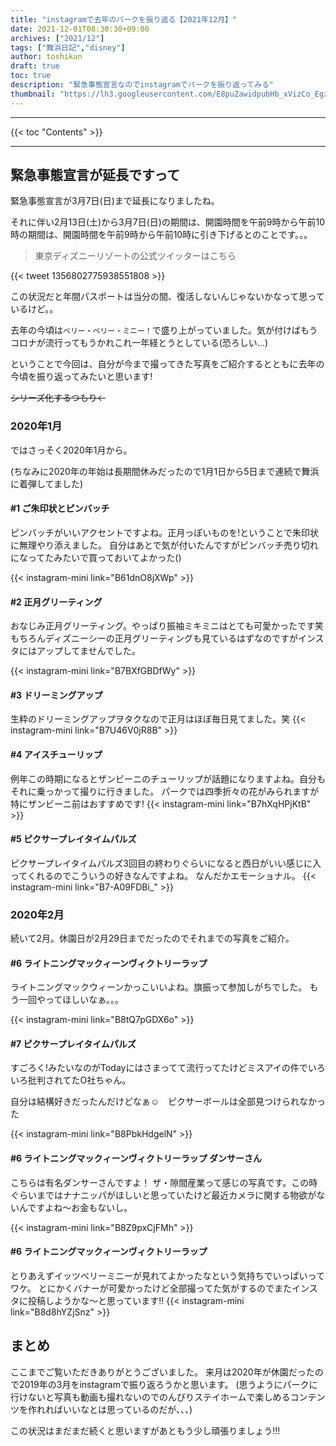 ```yaml
---
title: "instagramで去年のパークを振り返る【2021年12月】"
date: 2021-12-01T08:30:30+09:00
archives: ["2021/12"]
tags: ["舞浜日記","disney"]
author: toshikun
draft: true
toc: true
description: "緊急事態宣言なのでinstagramでパークを振り返ってみる"
thumbnail: "https://lh3.googleusercontent.com/E8puZawidpubHb_xVizCo_EgzBsK-8RMaf7tD7QqZ63PYbzQFt4Z7GrcHofyw9MfEVUskrsUNYfxSrW6yuT5jO4bQ1ctOJEFy3UGXTY0gbxlIYokpWu0d4LO42HwksE8qA2Hn6VDsw=w2400"
---
```



<hr>
{{< toc "Contents" >}}
<hr>


## 緊急事態宣言が延長ですって

緊急事態宣言が3月7日(日)まで延長になりましたね。

それに伴い2月13日(土)から3月7日(日)の期間は、開園時間を午前9時から午前10時の期間は、開園時間を午前9時から午前10時に引き下げるとのことです。。。

>東京ディズニーリゾートの公式ツイッターはこちら

{{< tweet 1356802775938551808 >}}



この状況だと年間パスポートは当分の間、復活しないんじゃないかなって思っているけど。。

去年の今頃は`ベリー・ベリー・ミニー！`で盛り上がっていました。気が付けばもうコロナが流行ってもうかれこれ一年経とうとしている(恐ろしい…)


ということで今回は、自分が今まで撮ってきた写真をご紹介するとともに去年の今頃を振り返ってみたいと思います!

~~シリーズ化するつもり←~~


### 2020年1月

ではさっそく2020年1月から。

(ちなみに2020年の年始は長期間休みだったので1月1日から5日まで連続で舞浜に着弾してました)

#### #1 ご朱印状とピンバッチ

ピンバッチがいいアクセントですよね。正月っぽいものを!ということで朱印状に無理やり添えました。
自分はあとで気が付いたんですがピンバッチ売り切れになってたみたいで買っておいてよかった()

{{< instagram-mini link="B61dnO8jXWp" >}}

#### #2 正月グリーティング

おなじみ正月グリーティング。やっぱり振袖ミキミニはとても可愛かったです笑
もちろんディズニーシーの正月グリーティングも見ているはずなのですがインスタにはアップしてませんでした。

{{< instagram-mini link="B7BXfGBDfWy" >}}


#### #3 ドリーミングアップ

生粋のドリーミングアップヲタクなので正月はほぼ毎日見てました。笑
{{< instagram-mini link="B7U46V0jR8B" >}}


#### #4 アイスチューリップ

例年この時期になるとザンビーニのチューリップが話題になりますよね。自分もそれに乗っかって撮りに行きました。
パークでは四季折々の花がみられますが特にザンビーニ前はおすすめです!
{{< instagram-mini link="B7hXqHPjKtB" >}}


#### #5 ピクサープレイタイムパルズ

ピクサープレイタイムパルズ3回目の終わりぐらいになると西日がいい感じに入ってくれるのでこういうの好きなんですよね。
なんだかエモーショナル。
{{< instagram-mini link="B7-A09FDBi_" >}}


### 2020年2月

続いて2月。休園日が2月29日までだったのでそれまでの写真をご紹介。

#### #6 ライトニングマックィーンヴィクトリーラップ

ライトニングマックウィーンかっこいいよね。旗振って参加しがちでした。
もう一回やってほしいなぁ。。。

{{< instagram-mini link="B8tQ7pGDX6o" >}}

#### #7 ピクサープレイタイムパルズ

すごろく!みたいなのがTodayにはさまってて流行ってたけどミスアイの件でいろいろ批判されてたO社ちゃん。

自分は結構好きだったんだけどなぁ☺　ピクサーボールは全部見つけられなかった
    
{{< instagram-mini link="B8PbkHdgelN" >}}

#### #6 ライトニングマックィーンヴィクトリーラップ ダンサーさん

こちらは有名ダンサーさんですよ！
ザ・隙間産業って感じの写真です。この時ぐらいまではナナニッパがほしいと思っていたけど最近カメラに関する物欲がないんですよね～お金もないし。

{{< instagram-mini link="B8Z9pxCjFMh" >}}


#### #6 ライトニングマックィーンヴィクトリーラップ
とりあえずイッツベリーミニーが見れてよかったなという気持ちでいっぱいってワケ。
とにかくバナーが可愛かったけど全部撮ってた気がするのでまたインスタに投稿しようかな～と思っています‼
{{< instagram-mini link="B8d8hYZjSnz" >}}

## まとめ
ここまでご覧いただきありがとうございました。
来月は2020年が休園だったので2019年の3月をinstagramで振り返ろうかと思います。
(思うようにパークに行けないと写真も動画も撮れないのでのんびりステイホームで楽しめるコンテンツを作れればいいなとは思っているのだが、、、)



この状況はまだまだ続くと思いますがあともう少し頑張りましょう!!!